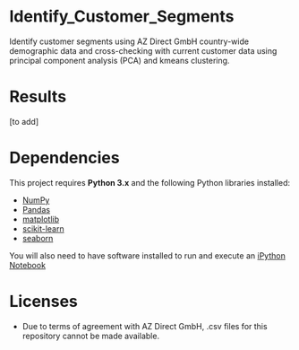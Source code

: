 # Identify_Customer_Segments
Identify customer segments using AZ Direct GmbH country-wide demographic data and cross-checking with current customer data using principal component analysis (PCA) and kmeans clustering.

# Results
[to add]

# Dependencies
This project requires **Python 3.x** and the following Python libraries installed:

- [NumPy](http://www.numpy.org/)
- [Pandas](http://pandas.pydata.org)
- [matplotlib](http://matplotlib.org/)
- [scikit-learn](http://scikit-learn.org/stable/)
- [seaborn](http://seaborn.pydata.org/)

You will also need to have software installed to run and execute an [iPython Notebook](http://ipython.org/notebook.html)

# Licenses
- Due to terms of agreement with AZ Direct GmbH, .csv files for this repository cannot be made available.
